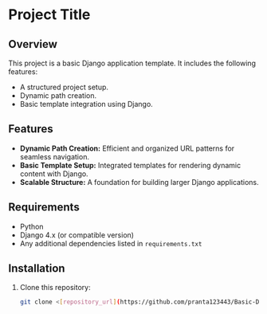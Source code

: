 # Project Title

## Overview
This project is a basic Django application template. It includes the following features:
- A structured project setup.
- Dynamic path creation.
- Basic template integration using Django.

## Features
- **Dynamic Path Creation:** Efficient and organized URL patterns for seamless navigation.
- **Basic Template Setup:** Integrated templates for rendering dynamic content with Django.
- **Scalable Structure:** A foundation for building larger Django applications.

## Requirements
- Python
- Django 4.x (or compatible version)
- Any additional dependencies listed in `requirements.txt`

## Installation
1. Clone this repository:
   ```bash
   git clone <[repository_url](https://github.com/pranta123443/Basic-Django.git)>
